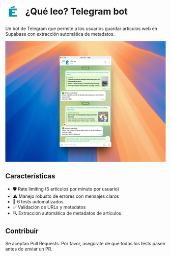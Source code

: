 # <img src="screenshots/que-leo.icon.png" width="48" height="48" style="vertical-align: middle; margin-right: 8px;" /> ¿Qué leo? Telegram bot

Un bot de Telegram que permite a los usuarios guardar artículos web en Supabase con extracción automática de metadatos.

<img src="screenshots/que-leo-bot.png" width="600" alt="Bot de Telegram" />

## Características

- 🛡️ Rate limiting (5 artículos por minuto por usuario)
- ⚠️ Manejo robusto de errores con mensajes claros
- 🧪 6 tests automatizados
- ✅ Validación de URLs y metadatos
- 🔍 Extracción automática de metadatos de artículos

## Contribuir

Se aceptan Pull Requests. Por favor, asegúrate de que todos los tests pasen antes de enviar un PR.

